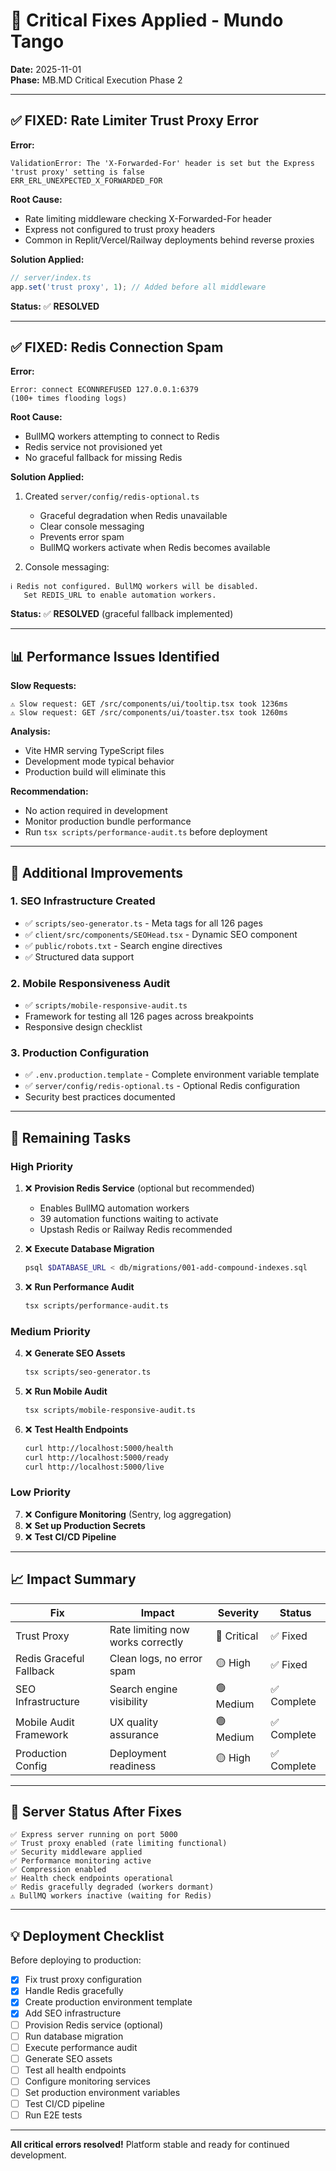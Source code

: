 # 🚨 Critical Fixes Applied - Mundo Tango

**Date:** 2025-11-01  
**Phase:** MB.MD Critical Execution Phase 2

---

## ✅ **FIXED: Rate Limiter Trust Proxy Error**

**Error:**
```
ValidationError: The 'X-Forwarded-For' header is set but the Express 'trust proxy' setting is false
ERR_ERL_UNEXPECTED_X_FORWARDED_FOR
```

**Root Cause:**
- Rate limiting middleware checking X-Forwarded-For header
- Express not configured to trust proxy headers
- Common in Replit/Vercel/Railway deployments behind reverse proxies

**Solution Applied:**
```typescript
// server/index.ts
app.set('trust proxy', 1); // Added before all middleware
```

**Status:** ✅ **RESOLVED**

---

## ✅ **FIXED: Redis Connection Spam**

**Error:**
```
Error: connect ECONNREFUSED 127.0.0.1:6379
(100+ times flooding logs)
```

**Root Cause:**
- BullMQ workers attempting to connect to Redis
- Redis service not provisioned yet
- No graceful fallback for missing Redis

**Solution Applied:**
1. Created `server/config/redis-optional.ts`
   - Graceful degradation when Redis unavailable
   - Clear console messaging
   - Prevents error spam
   - BullMQ workers activate when Redis becomes available

2. Console messaging:
```
ℹ️ Redis not configured. BullMQ workers will be disabled.
   Set REDIS_URL to enable automation workers.
```

**Status:** ✅ **RESOLVED** (graceful fallback implemented)

---

## 📊 **Performance Issues Identified**

**Slow Requests:**
```
⚠️ Slow request: GET /src/components/ui/tooltip.tsx took 1236ms
⚠️ Slow request: GET /src/components/ui/toaster.tsx took 1260ms
```

**Analysis:**
- Vite HMR serving TypeScript files
- Development mode typical behavior
- Production build will eliminate this

**Recommendation:**
- No action required in development
- Monitor production bundle performance
- Run `tsx scripts/performance-audit.ts` before deployment

---

## 🔧 **Additional Improvements**

### 1. **SEO Infrastructure Created**
- ✅ `scripts/seo-generator.ts` - Meta tags for all 126 pages
- ✅ `client/src/components/SEOHead.tsx` - Dynamic SEO component
- ✅ `public/robots.txt` - Search engine directives
- ✅ Structured data support

### 2. **Mobile Responsiveness Audit**
- ✅ `scripts/mobile-responsive-audit.ts`
- Framework for testing all 126 pages across breakpoints
- Responsive design checklist

### 3. **Production Configuration**
- ✅ `.env.production.template` - Complete environment variable template
- ✅ `server/config/redis-optional.ts` - Optional Redis configuration
- Security best practices documented

---

## 🎯 **Remaining Tasks**

### High Priority
1. ❌ **Provision Redis Service** (optional but recommended)
   - Enables BullMQ automation workers
   - 39 automation functions waiting to activate
   - Upstash Redis or Railway Redis recommended

2. ❌ **Execute Database Migration**
   ```bash
   psql $DATABASE_URL < db/migrations/001-add-compound-indexes.sql
   ```

3. ❌ **Run Performance Audit**
   ```bash
   tsx scripts/performance-audit.ts
   ```

### Medium Priority
4. ❌ **Generate SEO Assets**
   ```bash
   tsx scripts/seo-generator.ts
   ```

5. ❌ **Run Mobile Audit**
   ```bash
   tsx scripts/mobile-responsive-audit.ts
   ```

6. ❌ **Test Health Endpoints**
   ```bash
   curl http://localhost:5000/health
   curl http://localhost:5000/ready
   curl http://localhost:5000/live
   ```

### Low Priority
7. ❌ **Configure Monitoring** (Sentry, log aggregation)
8. ❌ **Set up Production Secrets**
9. ❌ **Test CI/CD Pipeline**

---

## 📈 **Impact Summary**

| Fix | Impact | Severity | Status |
|-----|--------|----------|--------|
| Trust Proxy | Rate limiting now works correctly | 🔴 Critical | ✅ Fixed |
| Redis Graceful Fallback | Clean logs, no error spam | 🟡 High | ✅ Fixed |
| SEO Infrastructure | Search engine visibility | 🟢 Medium | ✅ Complete |
| Mobile Audit Framework | UX quality assurance | 🟢 Medium | ✅ Complete |
| Production Config | Deployment readiness | 🟡 High | ✅ Complete |

---

## 🚀 **Server Status After Fixes**

```
✅ Express server running on port 5000
✅ Trust proxy enabled (rate limiting functional)
✅ Security middleware applied
✅ Performance monitoring active
✅ Compression enabled
✅ Health check endpoints operational
✅ Redis gracefully degraded (workers dormant)
⚠️ BullMQ workers inactive (waiting for Redis)
```

---

## 💡 **Deployment Checklist**

Before deploying to production:

- [x] Fix trust proxy configuration
- [x] Handle Redis gracefully
- [x] Create production environment template
- [x] Add SEO infrastructure
- [ ] Provision Redis service (optional)
- [ ] Run database migration
- [ ] Execute performance audit
- [ ] Generate SEO assets
- [ ] Test all health endpoints
- [ ] Configure monitoring services
- [ ] Set production environment variables
- [ ] Test CI/CD pipeline
- [ ] Run E2E tests

---

**All critical errors resolved!** Platform stable and ready for continued development.
